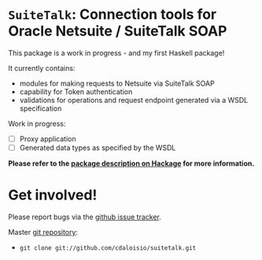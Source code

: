 # `SuiteTalk`: Connection tools for Oracle Netsuite / SuiteTalk SOAP

This package is a work in progress - and my first Haskell package!

It currently contains:

- modules for making requests to Netsuite via SuiteTalk SOAP
- capability for Token authentication
- validations for operations and request endpoint generated via a WSDL
  specification

Work in progress:

- [ ] Proxy application
- [ ] Generated data types as specified by the WSDL

**Please refer to the [package description on Hackage](https://hackage.haskell.org/package/suitetalk#description) for more information.**

# Get involved!

Please report bugs via the
[github issue tracker](https://github.com/cdaloisio/suitetalk/issues).

Master [git repository](https://github.com/cdaloisio/suitetalk):

* `git clone git://github.com/cdaloisio/suitetalk.git`
